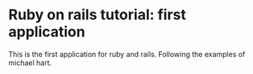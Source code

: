 # Ruby on rails tutorial: first application

This is the first application for ruby and rails. Following the examples of michael hart.

